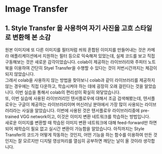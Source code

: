 
Image Transfer
=============

## 1. Style Transfer 을 사용하여 자기 사진을 고흐 스타일로 변환해 본 소감
원본 이미지에 또 다른 이미지를 필터처럼 씌워 혼합된 이미지를 만들어내는 것은 카메라 애플리케이션에서 지원하는 필터 등으로 익숙해져 있었는데, 실제 코드를 보고 직접 구동해보는 것은 새로운 감각이었습니다. colab이 제공하는 라이브러리와 주피터 노트북을 이용하여 간단히 Styel Transfer을 수행할 수 있다는 것이 저번시간까지는 체감이 되지 않았습니다.   
그래서 colab을 사용하지 않는 방법을 찾아보니 colab과 같이 라이브러리를 제공하지 않는 경우에는 직접 다운하고, 학습시켜야 하는 데에 굉장히 오래 걸린다는 것을 알았습니다. 이번 실습을 통해서 colab의 편리성이 확실히 와닿았습니다.   
또, 이번 실습에 사용된 라이브러리인 텐서플로우에 대해서 조금 검색해봤는데, 텐서플로우는 구글이 제공하는 라이브러리이며 머신러닝 분야에서 가장 많이 사용되는 라이브러리라는 사실을 알았습니다. 이번에 사용된 것은 텐서플로우 라이브러리중에 pre-trained VGG network이고, 이것은 이미지 변환 네트워크를 학습하는 방법입니다.    
새로운 이미지를 변환할 때 학습된 이미지 변환 네트워크에 대해 feed-forward만 하면 되어 재학습이 필요 없고 실시간 변환이 가능함을 알았습니다. 아직까지는 Style Transfer의 코드가 어떻게 작동하는 것인지, 어떤 기능을 하는 함수를 이용하여 만든 것인지는 잘 모르지만 디지털 영상처리를 열심히 공부하면 깨닫는 날이 올 것이라 생각합니다. 

